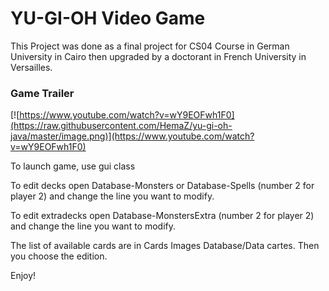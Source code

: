 # YU-GI-OH Video Game

This Project was done as a final project for CS04 Course in German University in Cairo then upgraded by a doctorant in French University in Versailles.


### Game Trailer

[![https://www.youtube.com/watch?v=wY9EOFwh1F0](https://raw.githubusercontent.com/HemaZ/yu-gi-oh-java/master/image.png)](https://www.youtube.com/watch?v=wY9EOFwh1F0)

To launch game, use gui class

To edit decks open Database-Monsters or Database-Spells (number 2 for player 2) and change the line you want to modify.

To edit extradecks open Database-MonstersExtra (number 2 for player 2) and change the line you want to modify.

The list of available cards are in Cards Images Database/Data cartes. Then you choose the edition.

Enjoy!